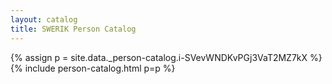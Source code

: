 ```yaml
---
layout: catalog
title: SWERIK Person Catalog
---
```

{% assign p = site.data._person-catalog.i-SVevWNDKvPGj3VaT2MZ7kX %}
{% include person-catalog.html p=p %}

